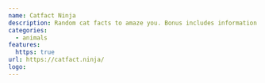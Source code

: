 ```yaml
---
name: Catfact Ninja
description: Random cat facts to amaze you. Bonus includes information about cat breeds.
categories:
  - animals
features:
  https: true
url: https://catfact.ninja/
logo:
---
```


